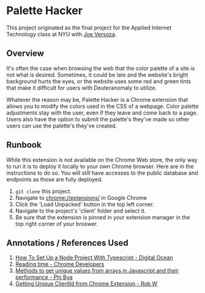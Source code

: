 # Palette Hacker

This project originated as the final project for the Applied Internet Technology class at NYU with [Joe Versoza](https://cs.nyu.edu/~jversoza/).

## Overview

It's often the case when browsing the web that the color palette of a site is not what is desired. Sometimes, it could be late and the website's bright background hurts the eyes, or the website uses some red and green tints that make it difficult for users with Deuteranomaly to utilize.

Whatever the reason may be, Palette Hacker is a Chrome extension that allows you to modify the colors used in the CSS of a webpage. Color palette adjustments stay with the user, even if they leave and come back to a page. Users also have the option to submit the palette's they've made so other users can use the palette's they've created.

## Runbook

While this extension is not available on the Chrome Web store, the only way to run it is to deploy it locally to your own Chrome browser. Here are in the instructions to do so. You will still have accesses to the public database and endpoints as those are fully deployed.

1. `git clone` this project.
2. Navigate to [chrome://extensions/](chrome://extensions/) in Google Chrome
3. Click the 'Load Unpacked' button in the top left corner.
4. Navigate to the project's 'client' folder and select it.
5. Be sure that the extension is pinned in your extension manager in the top right corner of your broswer.

## Annotations / References Used

1. [How To Set Up a Node Project With Typescript - Digital Ocean](https://www.digitalocean.com/community/tutorials/setting-up-a-node-project-with-typescript)
2. [Reading time - Chrome Developers](https://developer.chrome.com/docs/extensions/mv3/getstarted/tut-reading-time/)
3. [Methods to get unique values from arrays in Javascript and their performance - Phi Bya](https://dev.to/phibya/methods-to-get-unique-values-from-arrays-in-javascript-and-their-performance-1da8)
4. [Getting Unique ClientId from Chrome Extension - Rob W](https://stackoverflow.com/questions/23822170/getting-unique-clientid-from-chrome-extension)

